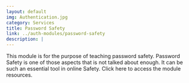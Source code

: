```yaml
---
layout: default
img: Authentication.jpg
category: Services
title: Password Safety
link: ../auth-modules/password-safety
description: |
---
```

This module is for the purpose of teaching password safety. Password Safety is one of those aspects that is not talked about enough. It can be such an essential tool in online Safety. Click here to access the module resources.
